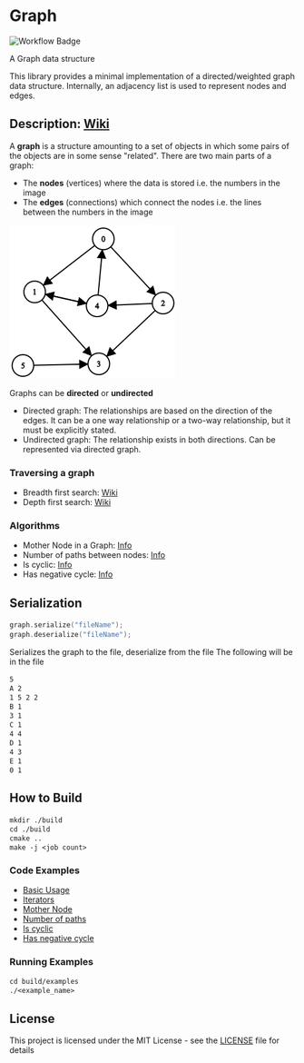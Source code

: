 # Graph

![Workflow Badge](https://github.com/razmikTovmas/Graph/workflows/Build/badge.svg)

A Graph data structure

This library provides a minimal implementation of a directed/weighted graph data structure. Internally, an adjacency list is used to represent nodes and edges.

## Description: [Wiki](https://en.wikipedia.org/wiki/Graph_(discrete_mathematics))
A **graph** is a structure amounting to a set of objects in which some pairs of the objects are in some sense "related". There are two main parts of a graph:

- The **nodes** (vertices) where the data is stored i.e. the numbers in the image
- The **edges** (connections) which connect the nodes i.e. the lines between the numbers in the image

![Graph](./Resources/Graph.png)

Graphs can be **directed** or **undirected**

- Directed graph: The relationships are based on the direction of the edges. It can be a one way relationship or a two-way relationship, but it must be explicitly stated.
- Undirected graph: The relationship exists in both directions. Can be represented via directed graph.

### Traversing a graph
- Breadth first search: [Wiki](https://en.wikipedia.org/wiki/Breadth-first_search)
- Depth first search: [Wiki](https://en.wikipedia.org/wiki/Depth-first_search)

### Algorithms
- Mother Node in a Graph: [Info](https://www.geeksforgeeks.org/find-a-mother-vertex-in-a-graph/)
- Number of paths between nodes: [Info](https://www.geeksforgeeks.org/count-possible-paths-two-vertices/)
- Is cyclic: [Info](https://www.geeksforgeeks.org/detect-cycle-in-a-graph/)
- Has negative cycle: [Info](https://www.geeksforgeeks.org/detect-negative-cycle-graph-bellman-ford/)

## Serialization
```c++
graph.serialize("fileName");
graph.deserialize("fileName");
```
Serializes the graph to the file, deserialize from the file
The following will be in the file
```
5 
A 2
1 5 2 2
B 1
3 1
C 1
4 4
D 1
4 3
E 1
0 1
```
## How to Build

```
mkdir ./build
cd ./build
cmake ..
make -j <job count>
```

### Code Examples
- [Basic Usage](./examples/Basic.cxx)
- [Iterators](./examples/Iterator.cxx)
- [Mother Node](./examples/MotherNode.cxx)
- [Number of paths](./examples/NumOfPaths.cxx)
- [Is cyclic](./examples/IsCyclic.cxx)
- [Has negative cycle](./examples/HasNegativeCycle.cxx)

### Running Examples
```
cd build/examples
./<example_name>
```

## License

This project is licensed under the MIT License - see the [LICENSE](LICENSE) file for details
